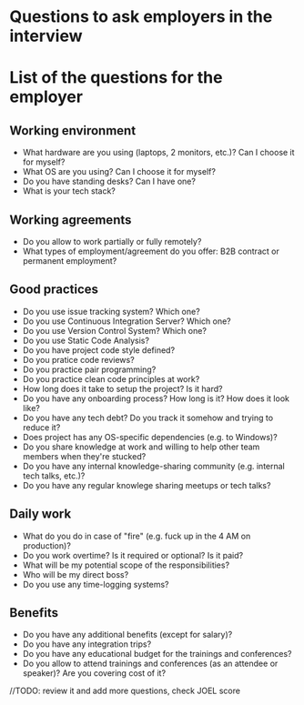 # Questions to ask employers in the interview

# **List of the questions for the employer**

## **Working environment**

- What hardware are you using (laptops, 2 monitors, etc.)? Can I choose it for myself?
- What OS are you using? Can I choose it for myself?
- Do you have standing desks? Can I have one?
- What is your tech stack?

## **Working agreements**

- Do you allow to work partially or fully remotely?
- What types of employment/agreement do you offer: B2B contract or permanent employment?

## **Good practices**

- Do you use issue tracking system? Which one?
- Do you use Continuous Integration Server? Which one?
- Do you use Version Control System? Which one?
- Do you use Static Code Analysis?
- Do you have project code style defined?
- Do you pratice code reviews?
- Do you practice pair programming?
- Do you practice clean code principles at work?
- How long does it take to setup the project? Is it hard?
- Do you have any onboarding process? How long is it? How does it look like?
- Do you have any tech debt? Do you track it somehow and trying to reduce it?
- Does project has any OS-specific dependencies (e.g. to Windows)?
- Do you share knowledge at work and willing to help other team members when they're stucked?
- Do you have any internal knowledge-sharing community (e.g. internal tech talks, etc.)?
- Do you have any regular knowlege sharing meetups or tech talks?

## **Daily work**

- What do you do in case of "fire" (e.g. fuck up in the 4 AM on production)?
- Do you work overtime? Is it required or optional? Is it paid?
- What will be my potential scope of the responsibilities?
- Who will be my direct boss?
- Do you use any time-logging systems?

## **Benefits**

- Do you have any additional benefits (except for salary)?
- Do you have any integration trips?
- Do you have any educational budget for the trainings and conferences?
- Do you allow to attend trainings and conferences (as an attendee or speaker)? Are you covering cost of it?

//TODO: review it and add more questions, check JOEL score